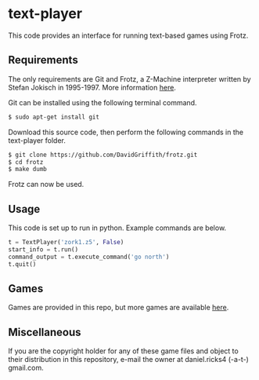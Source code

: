 
# text-player

This code provides an interface for running text-based games using Frotz.

## Requirements

The only requirements are Git and Frotz, a Z-Machine interpreter written by Stefan Jokisch in 1995-1997. More information [here](http://frotz.sourceforge.net/).

Git can be installed using the following terminal command.

```bash
$ sudo apt-get install git
```

Download this source code, then perform the following commands in the text-player folder.

```bash
$ git clone https://github.com/DavidGriffith/frotz.git
$ cd frotz
$ make dumb
```

Frotz can now be used.

## Usage

This code is set up to run in python. Example commands are below.

```python
t = TextPlayer('zork1.z5', False)
start_info = t.run()
command_output = t.execute_command('go north')
t.quit()
```

## Games

Games are provided in this repo, but more games are available [here](http://www.ifarchive.org/indexes/if-archiveXgamesXzcode.html).

## Miscellaneous

If you are the copyright holder for any of these game files and object to their distribution in this repository, e-mail the owner at daniel.ricks4 (-a-t-) gmail.com.
